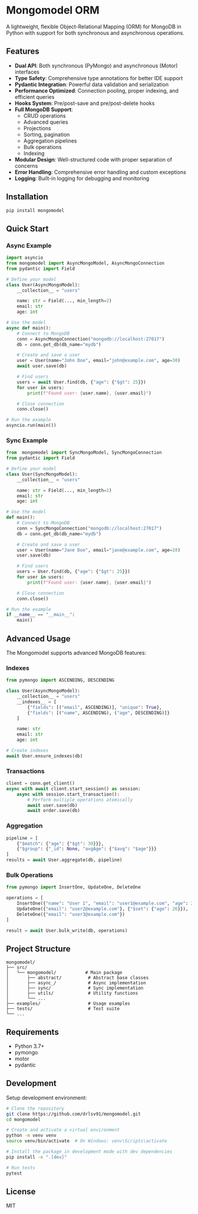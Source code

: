 # Mongomodel ORM

A lightweight, flexible Object-Relational Mapping (ORM) for MongoDB in Python with support for both synchronous and asynchronous operations.

## Features

- **Dual API**: Both synchronous (PyMongo) and asynchronous (Motor) interfaces
- **Type Safety**: Comprehensive type annotations for better IDE support
- **Pydantic Integration**: Powerful data validation and serialization
- **Performance Optimized**: Connection pooling, proper indexing, and efficient queries
- **Hooks System**: Pre/post-save and pre/post-delete hooks
- **Full MongoDB Support**:
  - CRUD operations
  - Advanced queries
  - Projections
  - Sorting, pagination
  - Aggregation pipelines
  - Bulk operations
  - Indexing
- **Modular Design**: Well-structured code with proper separation of concerns
- **Error Handling**: Comprehensive error handling and custom exceptions
- **Logging**: Built-in logging for debugging and monitoring

## Installation

```bash
pip install mongomodel
```

## Quick Start

### Async Example

```python
import asyncio
from mongomodel import AsyncMongoModel, AsyncMongoConnection
from pydantic import Field

# Define your model
class User(AsyncMongoModel):
    __collection__ = "users"

    name: str = Field(..., min_length=2)
    email: str
    age: int

# Use the model
async def main():
    # Connect to MongoDB
    conn = AsyncMongoConnection("mongodb://localhost:27017")
    db = conn.get_db(db_name="mydb")

    # Create and save a user
    user = User(name="John Doe", email="john@example.com", age=30)
    await user.save(db)

    # Find users
    users = await User.find(db, {"age": {"$gt": 25}})
    for user in users:
        print(f"Found user: {user.name}, {user.email}")

    # Close connection
    conn.close()

# Run the example
asyncio.run(main())
```

### Sync Example

```python
from  mongomodel import SyncMongoModel, SyncMongoConnection
from pydantic import Field

# Define your model
class User(SyncMongoModel):
    __collection__ = "users"

    name: str = Field(..., min_length=2)
    email: str
    age: int

# Use the model
def main():
    # Connect to MongoDB
    conn = SyncMongoConnection("mongodb://localhost:27017")
    db = conn.get_db(db_name="mydb")

    # Create and save a user
    user = User(name="Jane Doe", email="jane@example.com", age=28)
    user.save(db)

    # Find users
    users = User.find(db, {"age": {"$gt": 25}})
    for user in users:
        print(f"Found user: {user.name}, {user.email}")

    # Close connection
    conn.close()

# Run the example
if __name__ == "__main__":
    main()
```

## Advanced Usage

The Mongomodel supports advanced MongoDB features:

### Indexes

```python
from pymongo import ASCENDING, DESCENDING

class User(AsyncMongoModel):
    __collection__ = "users"
    __indexes__ = [
        {"fields": [("email", ASCENDING)], "unique": True},
        {"fields": [("name", ASCENDING), ("age", DESCENDING)]}
    ]

    name: str
    email: str
    age: int

# Create indexes
await User.ensure_indexes(db)
```

### Transactions

```python
client = conn.get_client()
async with await client.start_session() as session:
    async with session.start_transaction():
        # Perform multiple operations atomically
        await user.save(db)
        await order.save(db)
```

### Aggregation

```python
pipeline = [
    {"$match": {"age": {"$gt": 30}}},
    {"$group": {"_id": None, "avgAge": {"$avg": "$age"}}}
]
results = await User.aggregate(db, pipeline)
```

### Bulk Operations

```python
from pymongo import InsertOne, UpdateOne, DeleteOne

operations = [
    InsertOne({"name": "User 1", "email": "user1@example.com", "age": 25}),
    UpdateOne({"email": "user2@example.com"}, {"$set": {"age": 26}}),
    DeleteOne({"email": "user3@example.com"})
]

result = await User.bulk_write(db, operations)
```

## Project Structure

```
mongomodel/
├── src/
│   └── mongomodel/           # Main package
│       ├── abstract/          # Abstract base classes
│       ├── async_/            # Async implementation
│       ├── sync/              # Sync implementation
│       ├── utils/             # Utility functions
│       └── ...
├── examples/                  # Usage examples
├── tests/                     # Test suite
└── ...
```

## Requirements

- Python 3.7+
- pymongo
- motor
- pydantic

## Development

Setup development environment:

```bash
# Clone the repository
git clone https://github.com/drlsv91/mongomodel.git
cd mongomodel

# Create and activate a virtual environment
python -m venv venv
source venv/bin/activate  # On Windows: venv\Scripts\activate

# Install the package in development mode with dev dependencies
pip install -e ".[dev]"

# Run tests
pytest
```

## License

MIT
